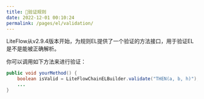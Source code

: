 ```yaml
---
title: 🔆验证规则
date: 2022-12-01 00:10:24
permalink: /pages/el/validation/
---
```


LiteFlow从v2.9.4版本开始，为规则EL提供了一个验证的方法接口，用于验证EL是不是能被正确解析。

你可以调用如下方法来进行验证：

```java
public void yourMethod() {
    boolean isValid = LiteFlowChainELBuilder.validate("THEN(a, b, h)");
    ...
}
```